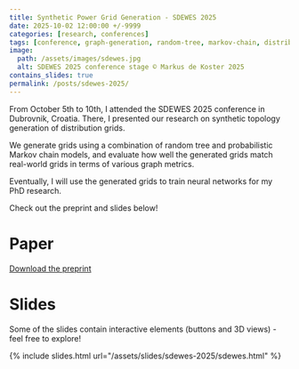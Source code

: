 ```yaml
---
title: Synthetic Power Grid Generation - SDEWES 2025
date: 2025-10-02 12:00:00 +/-9999
categories: [research, conferences]
tags: [conference, graph-generation, random-tree, markov-chain, distribution-grids]
image: 
  path: /assets/images/sdewes.jpg
  alt: SDEWES 2025 conference stage © Markus de Koster 2025
contains_slides: true
permalink: /posts/sdewes-2025/
---
```


From October 5th to 10th, I attended the SDEWES 2025 conference in Dubrovnik, Croatia.
There, I presented our research on synthetic topology generation of distribution grids.

We generate grids using a combination of random tree and probabilistic Markov chain models, and evaluate how well the generated grids match real-world grids in terms of various graph metrics.

Eventually, I will use the generated grids to train neural networks for my PhD research.

Check out the preprint and slides below!

# Paper
[Download the preprint](/assets/slides/sdewes-2025/de-Koster_synthetic-grid-generation.pdf)


# Slides
Some of the slides contain interactive elements (buttons and 3D views) - feel free to explore!
<script src="{{ '/assets/js/slides-consent.js' | relative_url }}" defer></script>
{% include slides.html url="/assets/slides/sdewes-2025/sdewes.html" %}

